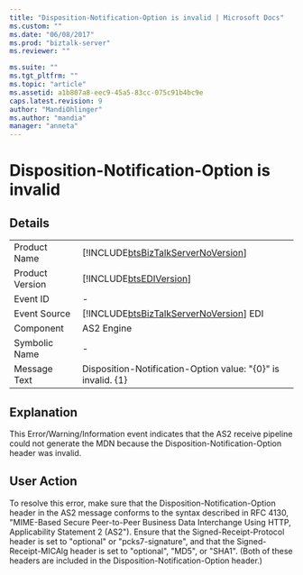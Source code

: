 ```yaml
---
title: "Disposition-Notification-Option is invalid | Microsoft Docs"
ms.custom: ""
ms.date: "06/08/2017"
ms.prod: "biztalk-server"
ms.reviewer: ""

ms.suite: ""
ms.tgt_pltfrm: ""
ms.topic: "article"
ms.assetid: a1b807a8-eec9-45a5-83cc-075c91b4bc9e
caps.latest.revision: 9
author: "MandiOhlinger"
ms.author: "mandia"
manager: "anneta"
---
```

# Disposition-Notification-Option is invalid
## Details  
  
|                 |                                                                                        |
|-----------------|----------------------------------------------------------------------------------------|
|  Product Name   |   [!INCLUDE[btsBizTalkServerNoVersion](../includes/btsbiztalkservernoversion-md.md)]   |
| Product Version |               [!INCLUDE[btsEDIVersion](../includes/btsediversion-md.md)]               |
|    Event ID     |                                           -                                            |
|  Event Source   | [!INCLUDE[btsBizTalkServerNoVersion](../includes/btsbiztalkservernoversion-md.md)] EDI |
|    Component    |                                       AS2 Engine                                       |
|  Symbolic Name  |                                           -                                            |
|  Message Text   |              Disposition-Notification-Option value: "{0}" is invalid. {1}              |
  
## Explanation  
 This Error/Warning/Information event indicates that the AS2 receive pipeline could not generate the MDN because the Disposition-Notification-Option header was invalid.  
  
## User Action  
 To resolve this error, make sure that the Disposition-Notification-Option header in the AS2 message conforms to the syntax described in RFC 4130, "MIME-Based Secure Peer-to-Peer Business Data Interchange Using HTTP, Applicability Statement 2 (AS2"). Ensure that the Signed-Receipt-Protocol header is set to "optional" or "pcks7-signature", and that the Signed-Receipt-MICAlg header is set to "optional", "MD5", or "SHA1". (Both of these headers are included in the Disposition-Notification-Option header.)